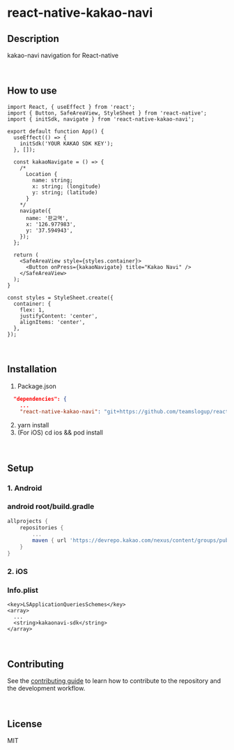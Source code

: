 # react-native-kakao-navi

## Description
kakao-navi navigation for React-native

</br>

## How to use
```tsx
import React, { useEffect } from 'react';
import { Button, SafeAreaView, StyleSheet } from 'react-native';
import { initSdk, navigate } from 'react-native-kakao-navi';

export default function App() {
  useEffect(() => {
    initSdk('YOUR KAKAO SDK KEY');
  }, []);

  const kakaoNavigate = () => {
    /*
      Location {
        name: string;
        x: string; (longitude)
        y: string; (latitude)
      }
    */
    navigate({
      name: '판교역',
      x: '126.977983',
      y: '37.594943',
    });
  };

  return (
    <SafeAreaView style={styles.container}>
      <Button onPress={kakaoNavigate} title="Kakao Navi" />
    </SafeAreaView>
  );
}

const styles = StyleSheet.create({
  container: {
    flex: 1,
    justifyContent: 'center',
    alignItems: 'center',
  },
});

```

</br>

## Installation

1. Package.json
```json
  "dependencies": {
    ...
    "react-native-kakao-navi": "git+https://github.com/teamslogup/react-native-kakao-navi.git",
```
2. yarn install
3. (For iOS) cd ios && pod install

</br>

## Setup
### 1. Android
### android root/build.gradle
```gradle
allprojects {
    repositories {
        ...
        maven { url 'https://devrepo.kakao.com/nexus/content/groups/public/'}
    }
}

```

### 2. iOS
### Info.plist
```plist
<key>LSApplicationQueriesSchemes</key>
<array>
  ...
  <string>kakaonavi-sdk</string>
</array>
```

</br>

## Contributing

See the [contributing guide](CONTRIBUTING.md) to learn how to contribute to the repository and the development workflow.

</br>

## License

MIT
